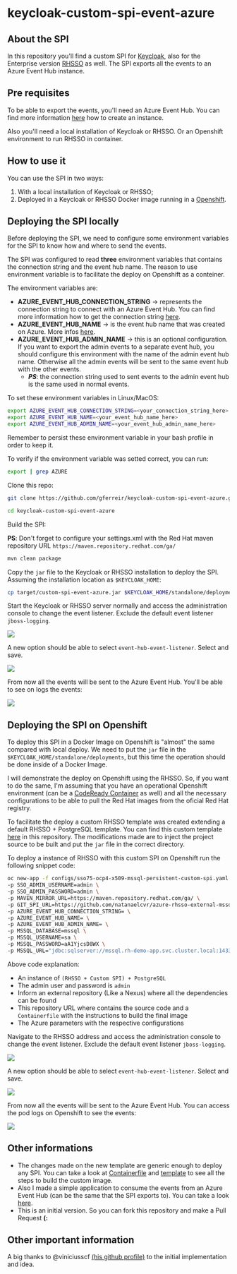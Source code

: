 # keycloak-custom-spi-event-azure

## About the SPI
In this repository you'll find a custom SPI for [Keycloak](https://www.keycloak.org/), also for the Enterprise version [RHSSO](https://access.redhat.com/products/red-hat-single-sign-on/) as well. The SPI exports all the events to an Azure Event Hub instance.

## Pre requisites
To be able to export the events, you'll need an Azure Event Hub. You can find more information [here](https://docs.microsoft.com/en-us/azure/event-hubs/event-hubs-create) how to create an instance.

Also you'll need a local installation of Keycloak or RHSSO. Or an Openshift environment to run RHSSO in container.

## How to use it
You can use the SPI in two ways:

1. With a local installation of Keycloak or RHSSO;
2. Deployed in a Keycloak or RHSSO Docker image running in a [Openshift](https://access.redhat.com/products/red-hat-openshift-container-platform/).

Deploying the SPI locally
----

Before deploying the SPI, we need to configure some environment variables for the SPI to know how and where to send the events.

The SPI was configured to read **three** environment variables that contains the connection string and the event hub name. The reason to use environment variable is to facilitate the deploy on Openshift as a conteiner.

The environment variables are:

- **AZURE_EVENT_HUB_CONNECTION_STRING** -> represents the connection string to connect with an Azure Event Hub. You can find more information how to get the connection string [here](https://docs.microsoft.com/en-us/azure/event-hubs/event-hubs-get-connection-string).
- **AZURE_EVENT_HUB_NAME** -> is the event hub name that was created on Azure. More infos [here](https://docs.microsoft.com/en-us/azure/event-hubs/event-hubs-create).
- **AZURE_EVENT_HUB_ADMIN_NAME** -> this is an optional configuration. If you want to export the admin events to a separate event hub, you should configure this environment with the name of the admin event hub name. Otherwise all the admin events will be sent to the same event hub with the other events. 
  - ***PS***: the connection string used to sent events to the admin event hub is the same used in normal events.

To set these environment variables in Linux/MacOS:

```Bash
export AZURE_EVENT_HUB_CONNECTION_STRING=<your_connection_string_here>
export AZURE_EVENT_HUB_NAME=<your_event_hub_name_here>
export AZURE_EVENT_HUB_ADMIN_NAME=<your_event_hub_admin_name_here>
```

Remember to persist these environment variable in your bash profile in order to keep it.

To verify if the environment variable was setted correct, you can run:

```Bash
export | grep AZURE
```

Clone this repo:

```Bash
git clone https://github.com/gferreir/keycloak-custom-spi-event-azure.git

cd keycloak-custom-spi-event-azure
```

Build the SPI:

**PS**: Don't forget to configure your settings.xml with the Red Hat maven repository URL `https://maven.repository.redhat.com/ga/`

```Bash
mvn clean package 
```

Copy the `jar` file to the Keycloak or RHSSO installation to deploy the SPI. Assuming the installation location as `$KEYCLOAK_HOME`:

```Bash
cp target/custom-spi-event-azure.jar $KEYCLOAK_HOME/standalone/deployments
```

Start the Keycloak or RHSSO server normally and access the administration console to change the event listener. Exclude the default event listener `jboss-logging`.

![](configs/imgs/keycloak_change_event_listener.png)

A new option should be able to select `event-hub-event-listener`. Select and save.

![](configs/imgs/keycloak_change_event_listener_custom.png)

From now all the events will be sent to the Azure Event Hub. You'll be able to see on logs the events:

![](configs/imgs/keycloak_events_log.png)

Deploying the SPI on Openshift
----

To deploy this SPI in a Docker Image on Openshift is "almost" the same compared with local deploy. We need to put the `jar` file in the `$KEYCLOAK_HOME/standalone/deployments`, but this time the operation should be done inside of a Docker Image.

I will demonstrate the deploy on Openshift using the RHSSO. So, if you want to do the same, I'm assuming that you have an operational Openshift environment (can be a [CodeReady Container](https://access.redhat.com/documentation/en-us/red_hat_openshift_local/2.3/html/getting_started_guide/index) as well) and all the necessary configurations to be able to pull the Red Hat images from the oficial Red Hat registry.

To facilitate the deploy a custom RHSSO template was created extending a default RHSSO + PostgreSQL template. You can find this custom template [here](configs/sso75-ocp4-x509-postgresql-persistent-custom-spi.yaml) in this repository. The modifications made are to inject the project source to be built and  put the `jar` file in the correct directory.

To deploy a instance of RHSSO with this custom SPI on Openshift run the following snippet code:

```Bash
oc new-app -f configs/sso75-ocp4-x509-mssql-persistent-custom-spi.yaml \
-p SSO_ADMIN_USERNAME=admin \
-p SSO_ADMIN_PASSWORD=admin \
-p MAVEN_MIRROR_URL=https://maven.repository.redhat.com/ga/ \
-p GIT_SPI_URL=https://github.com/natanaelcvr/azure-rhsso-external-mssql-custom-spi-eventhub.git \
-p AZURE_EVENT_HUB_CONNECTION_STRING= \
-p AZURE_EVENT_HUB_NAME= \
-p AZURE_EVENT_HUB_ADMIN_NAME= \
-p MSSQL_DATABASE=mssql \
-p MSSQL_USERNAME=sa \
-p MSSQL_PASSWORD=aA1YjcsD8WX \
-p MSSQL_URL="jdbc:sqlserver://mssql.rh-demo-app.svc.cluster.local:1433"
```

Above code explanation:

- An instance of `(RHSSO + Custom SPI) + PostgreSQL`
- The admin user and password is `admin`
- Inform an external repository (Like a Nexus) where all the dependencies can be found
- This repository URL where contains the source code and a `Containerfile` with the instructions to build the final image
- The Azure parameters with the respective configurations

Navigate to the RHSSO address and access the administration console to change the event listener. Exclude the default event listener `jboss-logging`.

![](configs/imgs/keycloak_change_event_listener.png)

A new option should be able to select `event-hub-event-listener`. Select and save.

![](configs/imgs/keycloak_change_event_listener_custom.png)


From now all the events will be sent to the Azure Event Hub. You can access the pod logs on Openshift to see the events:

![](configs/imgs/keycloak_ocp_logs.png)

Other informations
----

- The changes made on the new template are generic enough to deploy any SPI. You can take a look at [Containerfile](Containerfile) and [template](configs/sso75-ocp4-x509-postgresql-persistent-custom-spi.yaml) to see all the steps to build the custom image.
- Also I made a simple application to consume the events from an Azure Event Hub (can be the same that the SPI exports to). You can take a look [here](https://github.com/gferreir/consumer-azure-event-hub).
- This is an initial version. So you can fork this repository and make a Pull Request **(:**

Other **important** information
----

A big thanks to @viniciusscf [(his github profile)](https://github.com/viniciusfcf) to the initial implementation and idea.